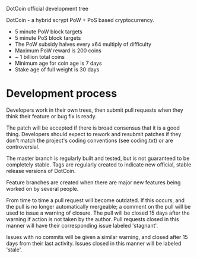 
DotCoin official development tree

DotCoin - a hybrid scrypt PoW + PoS based cryptocurrency.

* 5 minute PoW block targets
* 5 minute PoS block targets
* The PoW subsidy halves every x64 multiply of difficulty
* Maximum PoW reward is 200 coins
* ~ 1 billion total coins
* Minimum age for coin age is 7 days
* Stake age of full weight is 30 days

Development process
===========================

Developers work in their own trees, then submit pull requests when
they think their feature or bug fix is ready.

The patch will be accepted if there is broad consensus that it is a
good thing.  Developers should expect to rework and resubmit patches
if they don't match the project's coding conventions (see coding.txt)
or are controversial.

The master branch is regularly built and tested, but is not guaranteed
to be completely stable. Tags are regularly created to indicate new
official, stable release versions of DotCoin.

Feature branches are created when there are major new features being
worked on by several people.

From time to time a pull request will become outdated. If this occurs, and
the pull is no longer automatically mergeable; a comment on the pull will
be used to issue a warning of closure. The pull will be closed 15 days
after the warning if action is not taken by the author. Pull requests closed
in this manner will have their corresponding issue labeled 'stagnant'.

Issues with no commits will be given a similar warning, and closed after
15 days from their last activity. Issues closed in this manner will be 
labeled 'stale'.
